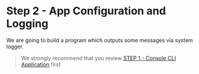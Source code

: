 ﻿# Step 2 - App Configuration and Logging

We are going to build a program which outputs some messages via system logger. 

> We strongly recommend that you review [STEP 1 - Console CLI Application](/src/s01-console) first


